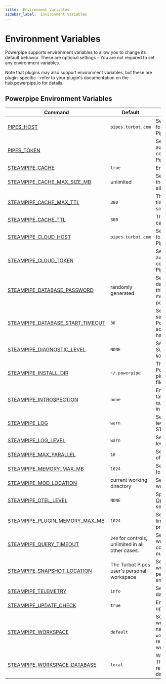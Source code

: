 ```yaml
---
title:  Environment Variables
sidebar_label:  Environment Variables
---
```




# Environment Variables

Powerpipe supports environment variables to allow you to change its default behavior.  These are optional settings - You are not required to set any environment variables.

Note that plugins may also support environment variables, but these are plugin-specific - refer to your plugin's documentation on the hub.powerpipe.io for details.

## Powerpipe Environment Variables

| Command | Default | Description
|-|-|-
| [PIPES_HOST](reference/env-vars/pipes_host)  | `pipes.turbot.com` | Set the Turbot Pipes host, for connecting to Turbot Pipes workspace.
| [PIPES_TOKEN](reference/env-vars/pipes_token)  |  | Set the Turbot Pipes authentication token for connecting to Turbot Pipes workspace.
| [STEAMPIPE_CACHE](reference/env-vars/powerpipe_cache)| `true` | Enable/disable caching.
| [STEAMPIPE_CACHE_MAX_SIZE_MB](reference/env-vars/powerpipe_cache_max_size_mb)| unlimited | Set the maximum size of the query cache across all plugins.
| [STEAMPIPE_CACHE_MAX_TTL](reference/env-vars/powerpipe_cache_max_ttl)| `300` | The maximum amount of time to cache results, in seconds.
| [STEAMPIPE_CACHE_TTL](reference/env-vars/powerpipe_cache_ttl)| `300` | The amount of time to cache results, in seconds.
| [STEAMPIPE_CLOUD_HOST](reference/env-vars/powerpipe_cloud_host)  | `pipes.turbot.com` | Set the Turbot Pipes host, for connecting to Turbot Pipes workspace.
| [STEAMPIPE_CLOUD_TOKEN](reference/env-vars/powerpipe_cloud_token)  |  | Set the Turbot Pipes authentication token for connecting to Turbot Pipes workspace.
| [STEAMPIPE_DATABASE_PASSWORD](reference/env-vars/powerpipe_database_password)| randomly generated | Set the powerpipe database password for this session.  This variable must be set when the powerpipe service starts.
| [STEAMPIPE_DATABASE_START_TIMEOUT](reference/env-vars/powerpipe_database_start_timeout)| `30` | Set the maximum time (in seconds) to wait for the Postgres process to start accepting queries after it has been started.
| [STEAMPIPE_DIAGNOSTIC_LEVEL](reference/env-vars/powerpipe_diagnostic_level)| `NONE` | Sets the diagnostic level.  Supported levels are `ALL`, `NONE`.
| [STEAMPIPE_INSTALL_DIR](reference/env-vars/powerpipe_install_dir)| `~/.powerpipe` | The directory in which the Powerpipe database, plugins, and supporting files can be found.
| [STEAMPIPE_INTROSPECTION](reference/env-vars/powerpipe_introspection)  | `none` | Enable introspection tables that allow you to query the mod resources in the workspace.
| [STEAMPIPE_LOG](reference/env-vars/powerpipe_log)  | `warn` | Set the logging output level [DEPRECATED - use STEAMPIPE_LOG_LEVEL].
| [STEAMPIPE_LOG_LEVEL](reference/env-vars/powerpipe_log)  | `warn` | Set the logging output level.
| [STEAMPIPE_MAX_PARALLEL](reference/env-vars/powerpipe_max_parallel)  | `10` | Set the maximum number of parallel executions.
| [STEAMPIPE_MEMORY_MAX_MB](reference/env-vars/powerpipe_memory_max_mb)| `1024` | Set a soft memory limit for the `powerpipe` process.
| [STEAMPIPE_MOD_LOCATION](reference/env-vars/powerpipe_mod_location)  | current working directory | Set the workspace working directory.
| [STEAMPIPE_OTEL_LEVEL](reference/env-vars/powerpipe_otel_level)  | `NONE` | Specify which [OpenTelemetry](https://opentelemetry.io/) data to send via OTLP.
| [STEAMPIPE_PLUGIN_MEMORY_MAX_MB](reference/env-vars/powerpipe_plugin_memory_max_mb)| `1024` | Set a default memory soft limit for each plugin process.
| [STEAMPIPE_QUERY_TIMEOUT](reference/env-vars/powerpipe_query_timeout)  |  `240` for controls, unlimited in all other cases. | Set the amount of time to wait for a query to complete before timing out, in seconds.
| [STEAMPIPE_SNAPSHOT_LOCATION](/docs/reference/env-vars/powerpipe_snapshot_location) | The Turbot Pipes user's personal workspace | Set the Turbot Pipes workspace or filesystem path for writing snapshots.
| [STEAMPIPE_TELEMETRY](reference/env-vars/powerpipe_telemetry)  | `info` | Set the level of telemetry data to collect and send.
| [STEAMPIPE_UPDATE_CHECK](reference/env-vars/powerpipe_update_check)| `true` | Enable/disable automatic update checking.
| [STEAMPIPE_WORKSPACE](reference/env-vars/powerpipe_workspace)  | `default` | Set the Powerpipe workspace .  This can be named workspace from `workspaces.spc` or a remote Turbot Pipes workspace| [STEAMPIPE_WORKSPACE_CHDIR](reference/env-vars/powerpipe_workspace_chdir)  | current working directory | Set the workspace working directory.  [DEPRECATED - use `STEAMPIPE_MOD_LOCATION`].
| [STEAMPIPE_WORKSPACE_DATABASE](reference/env-vars/powerpipe_workspace_database)  | `local` | Workspace database.  This can be `local` or a remote Turbot Pipes database.